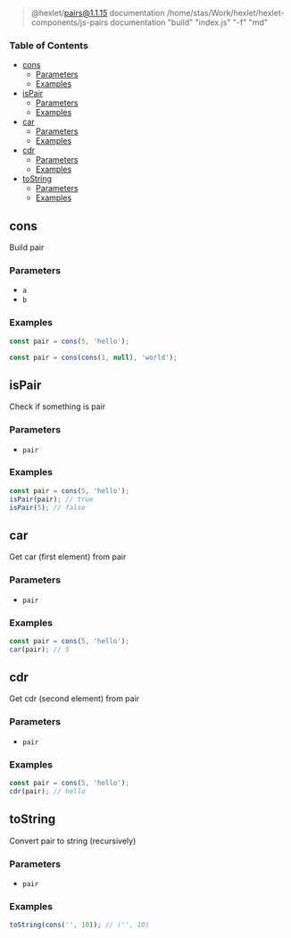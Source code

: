 
> @hexlet/pairs@1.1.15 documentation /home/stas/Work/hexlet/hexlet-components/js-pairs
> documentation "build" "index.js" "-f" "md"

<!-- Generated by documentation.js. Update this documentation by updating the source code. -->

### Table of Contents

-   [cons][1]
    -   [Parameters][2]
    -   [Examples][3]
-   [isPair][4]
    -   [Parameters][5]
    -   [Examples][6]
-   [car][7]
    -   [Parameters][8]
    -   [Examples][9]
-   [cdr][10]
    -   [Parameters][11]
    -   [Examples][12]
-   [toString][13]
    -   [Parameters][14]
    -   [Examples][15]

## cons

Build pair

### Parameters

-   `a`  
-   `b`  

### Examples

```javascript
const pair = cons(5, 'hello');
```

```javascript
const pair = cons(cons(1, null), 'world');
```

## isPair

Check if something is pair

### Parameters

-   `pair`  

### Examples

```javascript
const pair = cons(5, 'hello');
isPair(pair); // true
isPair(5); // false
```

## car

Get car (first element) from pair

### Parameters

-   `pair`  

### Examples

```javascript
const pair = cons(5, 'hello');
car(pair); // 5
```

## cdr

Get cdr (second element) from pair

### Parameters

-   `pair`  

### Examples

```javascript
const pair = cons(5, 'hello');
cdr(pair); // hello
```

## toString

Convert pair to string (recursively)

### Parameters

-   `pair`  

### Examples

```javascript
toString(cons('', 10)); // ('', 10)
```

[1]: #cons

[2]: #parameters

[3]: #examples

[4]: #ispair

[5]: #parameters-1

[6]: #examples-1

[7]: #car

[8]: #parameters-2

[9]: #examples-2

[10]: #cdr

[11]: #parameters-3

[12]: #examples-3

[13]: #tostring

[14]: #parameters-4

[15]: #examples-4
